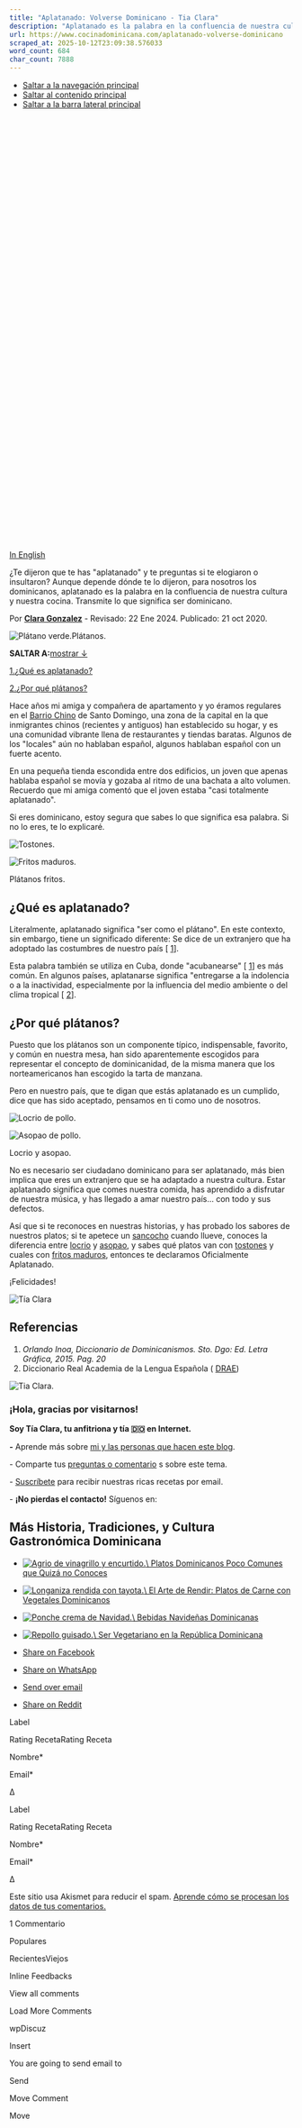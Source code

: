 ```yaml
---
title: "Aplatanado: Volverse Dominicano - Tia Clara"
description: "Aplatanado es la palabra en la confluencia de nuestra cultura y nuestra comida, y describe lo que significa convertirse en dominicano."
url: https://www.cocinadominicana.com/aplatanado-volverse-dominicano
scraped_at: 2025-10-12T23:09:38.576033
word_count: 684
char_count: 7888
---
```


- [Saltar a la navegación principal](https://www.cocinadominicana.com/aplatanado-volverse-dominicano#genesis-nav-primary)
- [Saltar al contenido principal](https://www.cocinadominicana.com/aplatanado-volverse-dominicano#genesis-content)
- [Saltar a la barra lateral principal](https://www.cocinadominicana.com/aplatanado-volverse-dominicano#genesis-sidebar-primary)

![Plátanos verdes.](data:image/svg+xml,%3Csvg%20xmlns='http://www.w3.org/2000/svg'%20viewBox='0%200%201201%201800'%3E%3C/svg%3E)

[In English](https://www.dominicancooking.com/aplatanado-becoming-dominican)

¿Te dijeron que te has "aplatanado" y te preguntas si te elogiaron o insultaron? Aunque depende dónde te lo dijeron, para nosotros los dominicanos, aplatanado es la palabra en la confluencia de nuestra cultura y nuestra cocina. Transmite lo que significa ser dominicano.

Por **[Clara Gonzalez](https://www.cocinadominicana.com/clara-gonzalez)** \- Revisado: 22 Ene 2024. Publicado: 21 oct 2020.

![Plátano verde.](https://www.cocinadominicana.com/wp-content/uploads/2020/10/green-plantain-platano-verde-034.jpg)Plátanos.

**SALTAR A:**[mostrar ↓](https://www.cocinadominicana.com/aplatanado-volverse-dominicano#)

[1.¿Qué es aplatanado?](https://www.cocinadominicana.com/aplatanado-volverse-dominicano#que-es-aplatanado)

[2.¿Por qué plátanos?](https://www.cocinadominicana.com/aplatanado-volverse-dominicano#por-que-platanos)

Hace años mi amiga y compañera de apartamento y yo éramos regulares en el [Barrio Chino](https://www.cocinadominicana.com/chofan-arroz-chino-frito-receta) de Santo Domingo, una zona de la capital en la que inmigrantes chinos (recientes y antiguos) han establecido su hogar, y es una comunidad vibrante llena de restaurantes y tiendas baratas. Algunos de los "locales" aún no hablaban español, algunos hablaban español con un fuerte acento.

En una pequeña tienda escondida entre dos edificios, un joven que apenas hablaba español se movía y gozaba al ritmo de una bachata a alto volumen. Recuerdo que mi amiga comentó que el joven estaba "casi totalmente aplatanado".

Si eres dominicano, estoy segura que sabes lo que significa esa palabra. Si no lo eres, te lo explicaré.

![Tostones.](https://www.cocinadominicana.com/wp-content/uploads/2001/11/tostones-plantains-friedCG16752-600x900.jpg)

![Fritos maduros.](https://www.cocinadominicana.com/wp-content/uploads/2011/01/platano-maduro-frito-DSC4433-600x900.jpg)

Plátanos fritos.

## ¿Qué es aplatanado?

Literalmente, aplatanado significa "ser como el plátano". En este contexto, sin embargo, tiene un significado diferente: Se dice de un extranjero que ha adoptado las costumbres de nuestro país \[ [1](https://www.cocinadominicana.com/aplatanado-volverse-dominicano#sources)\].

Esta palabra también se utiliza en Cuba, donde "acubanearse" \[ [1](https://www.cocinadominicana.com/aplatanado-volverse-dominicano#sources)\] es más común. En algunos países, aplatanarse significa "entregarse a la indolencia o a la inactividad, especialmente por la influencia del medio ambiente o del clima tropical \[ [2](https://www.cocinadominicana.com/aplatanado-volverse-dominicano#sources)\].

## ¿Por qué plátanos?

Puesto que los plátanos son un componente típico, indispensable, favorito, y común en nuestra mesa, han sido aparentemente escogidos para representar el concepto de dominicanidad, de la misma manera que los norteamericanos han escogido la tarta de manzana.

Pero en nuestro país, que te digan que estás aplatanado es un cumplido, dice que has sido aceptado, pensamos en ti como uno de nosotros.

![Locrio de pollo.](https://www.cocinadominicana.com/wp-content/uploads/2020/10/locrio-de-pollo-dominican-rice-with-chicken-DSC7495-600x900.jpg)

![Asopao de pollo.](https://www.cocinadominicana.com/wp-content/uploads/2015/01/asopado-de-pollo-rice-chicken-stew-DSC9784-600x900.jpg)

Locrio y asopao.

No es necesario ser ciudadano dominicano para ser aplatanado, más bien implica que eres un extranjero que se ha adaptado a nuestra cultura. Estar aplatanado significa que comes nuestra comida, has aprendido a disfrutar de nuestra música, y has llegado a amar nuestro país… con todo y sus defectos.

Así que si te reconoces en nuestras historias, y has probado los sabores de nuestros platos; si te apetece un [sancocho](https://www.cocinadominicana.com/sancocho) cuando llueve, conoces la diferencia entre [locrio](https://www.cocinadominicana.com/locrio-pollo-receta-arroz-dominicano "Locrio de pollo") y [asopao](https://www.cocinadominicana.com/asopao-camarones), y sabes qué platos van con [tostones](https://www.cocinadominicana.com/tostones) y cuales con [fritos maduros](https://www.cocinadominicana.com/platanos-fritos-maduros), entonces te declaramos Oficialmente Aplatanado.

¡Felicidades!

![Tía Clara](https://www.cocinadominicana.com/wp-content/uploads/2021/02/tia-clara-sig.png)

## Referencias

1. _Orlando Inoa, Diccionario de Dominicanismos. Sto. Dgo: Ed. Letra Gráfica, 2015. Pag. 20_
2. Diccionario Real Academia de la Lengua Española ( [DRAE](https://dle.rae.es/aplatanar#3C56QcJ))

![Tia Clara.](https://www.cocinadominicana.com/wp-content/uploads/2022/08/tia-clara-avatar.jpg)

### ¡Hola, gracias por visitarnos!

**Soy Tía Clara, tu anfitriona y tía 🇩🇴 en Internet.**

**-** Aprende más sobre [mi y las personas que hacen este blog](https://www.cocinadominicana.com/sobre-nosotros).

\- Comparte tus [preguntas o comentario](https://www.cocinadominicana.com/aplatanado-volverse-dominicano#comments) s sobre este tema.

- [Suscríbete](https://www.cocinadominicana.com/subscribe) para recibir nuestras ricas recetas por email.

\- **¡No pierdas el contacto!** Síguenos en:

## Más Historia, Tradiciones, y Cultura Gastronómica Dominicana

- [![Agrio de vinagrillo y encurtido.](https://www.cocinadominicana.com/wp-content/uploads/2021/05/vinagrillo-bilimbi-recipe-agrio-ClaraGon0680-360x360.jpg)\\
Platos Dominicanos Poco Comunes que Quizá no Conoces](https://www.cocinadominicana.com/platos-dominicanos-no-comunes)
- [![Longaniza rendida con tayota.](https://www.cocinadominicana.com/wp-content/uploads/2025/03/tayota-con-longaniza-rendir-CG19006-360x360.jpg)\\
El Arte de Rendir: Platos de Carne con Vegetales Dominicanos](https://www.cocinadominicana.com/rendir-carne-vegetales)
- [![Ponche crema de Navidad.](https://www.cocinadominicana.com/wp-content/uploads/2007/02/christmas-eggnog-ponche-crema-ClaraGon0022-360x360.jpg)\\
Bebidas Navideñas Dominicanas](https://www.cocinadominicana.com/bebidas-navidenas-dominicanas)
- [![Repollo guisado.](https://www.cocinadominicana.com/wp-content/uploads/2012/06/repollo-guisado-360x360.jpg)\\
Ser Vegetariano en la República Dominicana](https://www.cocinadominicana.com/vegetariano-republica-dominicana)

- [Share on Facebook](https://www.facebook.com/sharer/sharer.php?u=https%3A%2F%2Fwww.cocinadominicana.com%2Faplatanado-volverse-dominicano&t=Aplatanado%3A%20Volverse%20Dominicano "Share on Facebook")
- [Share on WhatsApp](https://wa.me/?text=https%3A%2F%2Fwww.cocinadominicana.com%2Faplatanado-volverse-dominicano+Aplatanado%3A%20Volverse%20Dominicano "Share on WhatsApp")
- [Send over email](mailto:?subject=Aplatanado%3A%20Volverse%20Dominicano&body=https%3A%2F%2Fwww.cocinadominicana.com%2Faplatanado-volverse-dominicano "Send over email")
- [Share on Reddit](https://www.reddit.com/submit?url=https%3A%2F%2Fwww.cocinadominicana.com%2Faplatanado-volverse-dominicano&title=Aplatanado%3A%20Volverse%20Dominicano "Share on Reddit")

Label

Rating RecetaRating Receta

Nombre\*

Email\*

Δ

Label

Rating RecetaRating Receta

Nombre\*

Email\*

Δ

Este sitio usa Akismet para reducir el spam. [Aprende cómo se procesan los datos de tus comentarios.](https://akismet.com/privacy/)

1 Commentario

Populares

RecientesViejos

Inline Feedbacks

View all comments

Load More Comments

wpDiscuz

Insert

You are going to send email to

Send

Move Comment

Move